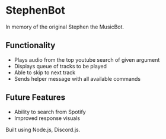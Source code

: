 # StephenBot
In memory of the original Stephen the MusicBot.

## Functionality
* Plays audio from the top youtube search of given argument
* Displays queue of tracks to be played
* Able to skip to next track
* Sends helper message with all available commands

## Future Features
* Ability to search from Spotify
* Improved response visuals


Built using Node.js, Discord.js.

